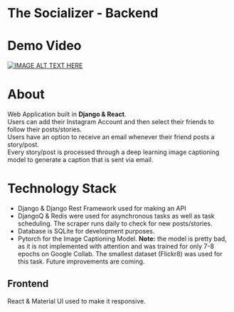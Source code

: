 # The Socializer - Backend

# Demo Video

[![IMAGE ALT TEXT HERE](https://img.youtube.com/vi/0JVTitsQ9MA/0.jpg)](https://www.youtube.com/watch?v=0JVTitsQ9MA)

# About
Web Application built in <b>Django & React</b>. <br>
Users can add their Instagram Account and then select their friends to follow their posts/stories. <br>
Users have an option to receive an email whenever their friend posts a story/post.<br>
Every story/post is processed through a deep learning image captioning model to generate a caption that is sent via email.


# Technology Stack

* Django & Django Rest Framework used for making an API <br>
* DjangoQ & Redis were used for asynchronous tasks as well as task scheduling. The scraper runs daily to check for new posts/stories. <br>
* Database is SQLite for development purposes. <br>
* Pytorch for the Image Captioning Model. **Note:** the model is pretty bad, as it is not implemented with attention and was trained for only 7-8 epochs on Google Collab. The smallest dataset (Flickr8) was used for this task. Future improvements are coming. <br>

## Frontend
React & Material UI used to make it responsive.


